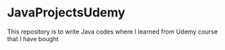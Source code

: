 # JavaProjectsUdemy
This repository is to write Java codes where I learned from Udemy course that I have bought

